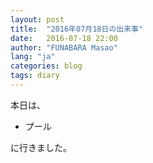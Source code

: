 ```yaml
---
layout: post
title:  "2016年07月18日の出来事"
date:   2016-07-18 22:00
author: "FUNABARA Masao"
lang: "ja"
categories: blog
tags: diary
---
```


本日は、

* プール

に行きました。
